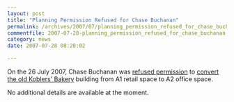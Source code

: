 ```yaml
---
layout: post
title: "Planning Permission Refused for Chase Buchanan"
permalink: /archives/2007/07/planning_permission_refused_for_chase_buchanan.html
commentfile: 2007-07-28-planning_permission_refused_for_chase_buchanan
category: news
date: 2007-07-28 08:20:02

---
```


On the 26 July 2007, Chase Buchanan was [refused permission](http://www2.richmond.gov.uk/PlanData2/planning_summary.aspx?strWeekListType=SRCH&strCaseNo=07/1816/COU&strLimit=50) to [convert the old Koblers' Bakery](/archives/2007/06/no_baker_just_more_estate_agents.html) building from A1 retail space to A2 office space.

No additional details are available at the moment.
